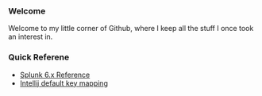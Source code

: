 ### Welcome

Welcome to my little corner of Github, where I keep all the stuff I once took an interest in.

### Quick Referene

  * [Splunk 6.x Reference](http://quybao.github.io/cheat_sheets/docs/Splunk_Quick_Reference_Guide_6.x.pdf)
  * [Intellij default key mapping](http://quybao.github.io/cheat_sheets/docs/IntelliJIDEA_ReferenceCard.pdf)
